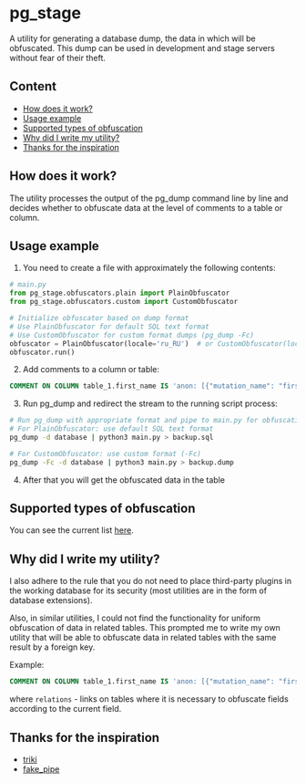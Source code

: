 # pg_stage

A utility for generating a database dump, the data in which will be obfuscated. This dump can be used in development and 
stage servers without fear of their theft.

## Content

- [How does it work?](#how-does-it-work)
- [Usage example](#usage-example)
- [Supported types of obfuscation](#supported-types-of-obfuscation)
- [Why did I write my utility?](#why-did-i-write-my-utility)
- [Thanks for the inspiration](#thanks-for-the-inspiration)

## How does it work?

The utility processes the output of the pg_dump command line by line and decides whether to obfuscate data at the level 
of comments to a table or column.

## Usage example

1. You need to create a file with approximately the following contents:

```python
# main.py
from pg_stage.obfuscators.plain import PlainObfuscator
from pg_stage.obfuscators.custom import CustomObfuscator

# Initialize obfuscator based on dump format
# Use PlainObfuscator for default SQL text format
# Use CustomObfuscator for custom format dumps (pg_dump -Fc)
obfuscator = PlainObfuscator(locale='ru_RU')  # or CustomObfuscator(locale='ru_RU')
obfuscator.run()
```

2. Add comments to a column or table:

```sql
COMMENT ON COLUMN table_1.first_name IS 'anon: [{"mutation_name": "first_name"}]';
```

3. Run pg_dump and redirect the stream to the running script process:

```bash
# Run pg_dump with appropriate format and pipe to main.py for obfuscation
# For PlainObfuscator: use default SQL text format
pg_dump -d database | python3 main.py > backup.sql

# For CustomObfuscator: use custom format (-Fc)
pg_dump -Fc -d database | python3 main.py > backup.dump
```

4. After that you will get the obfuscated data in the table

## Supported types of obfuscation

You can see the current list [here](https://github.com/froOzzy/pg_stage/blob/main/src/pg_stage/mutator.py).

## Why did I write my utility?

I also adhere to the rule that you do not need to place third-party plugins in the working database for its security 
(most utilities are in the form of database extensions).

Also, in similar utilities, I could not find the functionality for uniform obfuscation of data in related tables. 
This prompted me to write my own utility that will be able to obfuscate data in related tables with the same result 
by a foreign key.

Example:

```sql
COMMENT ON COLUMN table_1.first_name IS 'anon: [{"mutation_name": "first_name", "relations": [{"table_name": "table_1", "column_name": "last_name", "from_column_name": "id", "to_column_name": "id"}]}]';
```

where `relations` - links on tables where it is necessary to obfuscate fields according to the current field.

## Thanks for the inspiration

- [triki](https://github.com/josacar/triki)
- [fake_pipe](https://github.com/ddrscott/fake_pipe)
